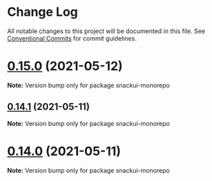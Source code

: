 # Change Log

All notable changes to this project will be documented in this file.
See [Conventional Commits](https://conventionalcommits.org) for commit guidelines.

# [0.15.0](https://github.com/snackui/snackui/compare/v0.3.2...v0.15.0) (2021-05-12)

**Note:** Version bump only for package snackui-monorepo





## [0.14.1](https://github.com/snackui/snackui/compare/v0.14.0...v0.14.1) (2021-05-11)

**Note:** Version bump only for package snackui-monorepo





# [0.14.0](https://github.com/snackui/snackui/compare/v0.13.0...v0.14.0) (2021-05-11)

**Note:** Version bump only for package snackui-monorepo
